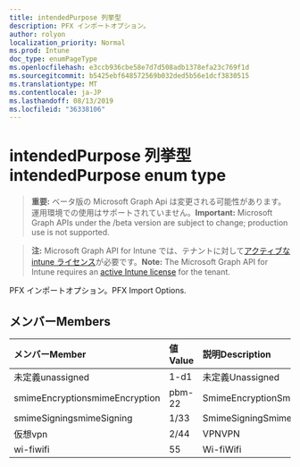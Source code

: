 ```yaml
---
title: intendedPurpose 列挙型
description: PFX インポートオプション。
author: rolyon
localization_priority: Normal
ms.prod: Intune
doc_type: enumPageType
ms.openlocfilehash: e3ccb936cbe58e7d7d508adb1378efa23c769f1d
ms.sourcegitcommit: b5425ebf648572569b032ded5b56e1dcf3830515
ms.translationtype: MT
ms.contentlocale: ja-JP
ms.lasthandoff: 08/13/2019
ms.locfileid: "36338106"
---
```

# <a name="intendedpurpose-enum-type"></a><span data-ttu-id="ef590-103">intendedPurpose 列挙型</span><span class="sxs-lookup"><span data-stu-id="ef590-103">intendedPurpose enum type</span></span>

> <span data-ttu-id="ef590-104">**重要:** ベータ版の Microsoft Graph Api は変更される可能性があります。運用環境での使用はサポートされていません。</span><span class="sxs-lookup"><span data-stu-id="ef590-104">**Important:** Microsoft Graph APIs under the /beta version are subject to change; production use is not supported.</span></span>

> <span data-ttu-id="ef590-105">**注:** Microsoft Graph API for Intune では、テナントに対して[アクティブな intune ライセンス](https://go.microsoft.com/fwlink/?linkid=839381)が必要です。</span><span class="sxs-lookup"><span data-stu-id="ef590-105">**Note:** The Microsoft Graph API for Intune requires an [active Intune license](https://go.microsoft.com/fwlink/?linkid=839381) for the tenant.</span></span>

<span data-ttu-id="ef590-106">PFX インポートオプション。</span><span class="sxs-lookup"><span data-stu-id="ef590-106">PFX Import Options.</span></span>

## <a name="members"></a><span data-ttu-id="ef590-107">メンバー</span><span class="sxs-lookup"><span data-stu-id="ef590-107">Members</span></span>
|<span data-ttu-id="ef590-108">メンバー</span><span class="sxs-lookup"><span data-stu-id="ef590-108">Member</span></span>|<span data-ttu-id="ef590-109">値</span><span class="sxs-lookup"><span data-stu-id="ef590-109">Value</span></span>|<span data-ttu-id="ef590-110">説明</span><span class="sxs-lookup"><span data-stu-id="ef590-110">Description</span></span>|
|:---|:---|:---|
|<span data-ttu-id="ef590-111">未定義</span><span class="sxs-lookup"><span data-stu-id="ef590-111">unassigned</span></span>|<span data-ttu-id="ef590-112">1-d</span><span class="sxs-lookup"><span data-stu-id="ef590-112">1</span></span>|<span data-ttu-id="ef590-113">未定義</span><span class="sxs-lookup"><span data-stu-id="ef590-113">Unassigned</span></span>|
|<span data-ttu-id="ef590-114">smimeEncryption</span><span class="sxs-lookup"><span data-stu-id="ef590-114">smimeEncryption</span></span>|<span data-ttu-id="ef590-115">pbm-2</span><span class="sxs-lookup"><span data-stu-id="ef590-115">2</span></span>|<span data-ttu-id="ef590-116">SmimeEncryption</span><span class="sxs-lookup"><span data-stu-id="ef590-116">SmimeEncryption</span></span>|
|<span data-ttu-id="ef590-117">smimeSigning</span><span class="sxs-lookup"><span data-stu-id="ef590-117">smimeSigning</span></span>|<span data-ttu-id="ef590-118">1/3</span><span class="sxs-lookup"><span data-stu-id="ef590-118">3</span></span>|<span data-ttu-id="ef590-119">SmimeSigning</span><span class="sxs-lookup"><span data-stu-id="ef590-119">SmimeSigning</span></span>|
|<span data-ttu-id="ef590-120">仮想</span><span class="sxs-lookup"><span data-stu-id="ef590-120">vpn</span></span>|<span data-ttu-id="ef590-121">2/4</span><span class="sxs-lookup"><span data-stu-id="ef590-121">4</span></span>|<span data-ttu-id="ef590-122">VPN</span><span class="sxs-lookup"><span data-stu-id="ef590-122">VPN</span></span>|
|<span data-ttu-id="ef590-123">wi-fi</span><span class="sxs-lookup"><span data-stu-id="ef590-123">wifi</span></span>|<span data-ttu-id="ef590-124">5</span><span class="sxs-lookup"><span data-stu-id="ef590-124">5</span></span>|<span data-ttu-id="ef590-125">Wi-fi</span><span class="sxs-lookup"><span data-stu-id="ef590-125">Wifi</span></span>|



